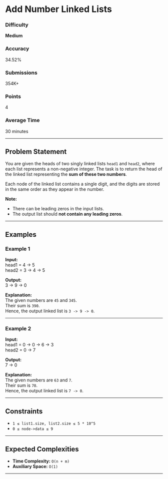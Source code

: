 # Add Number Linked Lists

### Difficulty
**Medium**

### Accuracy
34.52%

### Submissions
354K+

### Points
4

### Average Time
30 minutes

---

## Problem Statement

You are given the heads of two singly linked lists `head1` and `head2`, where each list represents a non-negative integer. The task is to return the head of the linked list representing the **sum of these two numbers**.

Each node of the linked list contains a single digit, and the digits are stored in the same order as they appear in the number. 

**Note:**  
- There can be leading zeros in the input lists.  
- The output list should **not contain any leading zeros**.

---

## Examples

### Example 1
**Input:**  
head1 = 4 -> 5  
head2 = 3 -> 4 -> 5  

**Output:**  
3 -> 9 -> 0  

**Explanation:**  
The given numbers are `45` and `345`.  
Their sum is `390`.  
Hence, the output linked list is `3 -> 9 -> 0`.

---

### Example 2
**Input:**  
head1 = 0 -> 0 -> 6 -> 3  
head2 = 0 -> 7  

**Output:**  
7 -> 0  

**Explanation:**  
The given numbers are `63` and `7`.  
Their sum is `70`.  
Hence, the output linked list is `7 -> 0`.

---

## Constraints
- `1 ≤ list1.size, list2.size ≤ 5 * 10^5`  
- `0 ≤ node->data ≤ 9`

---

## Expected Complexities
- **Time Complexity:** `O(n + m)`  
- **Auxiliary Space:** `O(1)`

---
